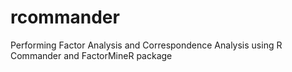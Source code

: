 # rcommander
Performing Factor Analysis and Correspondence Analysis using R Commander and FactorMineR package
